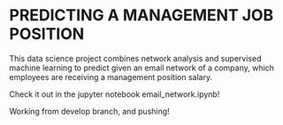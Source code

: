 # PREDICTING A MANAGEMENT JOB POSITION

This data science project combines network analysis and supervised machine learning to predict given an email network of a company, which employees are receiving a management position salary.

Check it out in the jupyter notebook email_network.ipynb!

Working from develop branch, and pushing!
